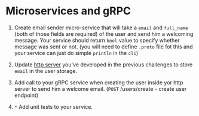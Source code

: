 # Microservices and gRPC

1. Create email sender micro-service that will take a `email` and `full_name` (both of those fields are required) of the user and send him a welcoming message. Your service should return `bool` value to specify whether message was sent or not. (you will need to define `.proto` file fot this and your service can just do simple `println` in the `cli`)

2. Update [http server](https://github.com/snfgo/go-training/tree/master/tasks/http) you've developed in the previous challenges to store `email` in the user storage. 

3. Add call to your gRPC service when creating the user inside yor http server to send him a welcome email. (`POST` /users/create - create user endpoint)

4. `*` Add unit tests to your service.

